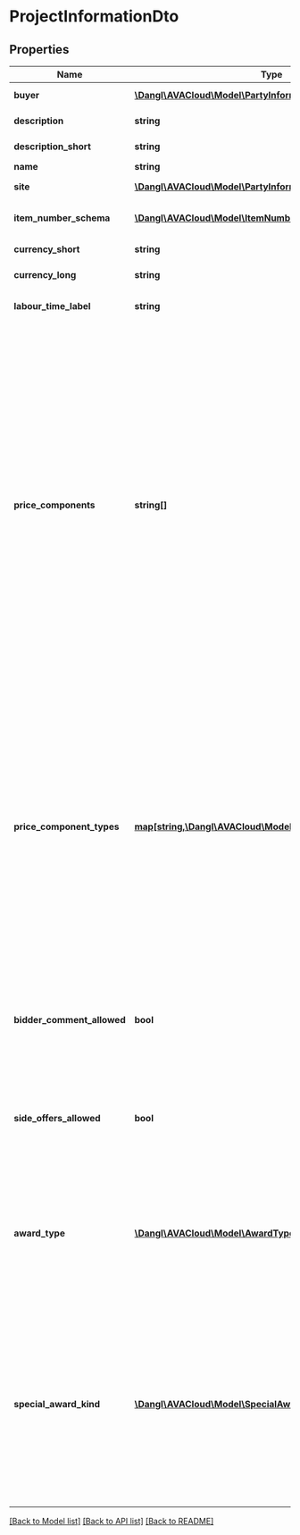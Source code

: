 # ProjectInformationDto

## Properties
Name | Type | Description | Notes
------------ | ------------- | ------------- | -------------
**buyer** | [**\Dangl\AVACloud\Model\PartyInformationDto**](PartyInformationDto.md) | Information about the buyer. | [optional] 
**description** | **string** | Description for the project. | [optional] 
**description_short** | **string** | Short description for the project. | [optional] 
**name** | **string** | Name of the project. | [optional] 
**site** | [**\Dangl\AVACloud\Model\PartyInformationDto**](PartyInformationDto.md) | Information about the site. | [optional] 
**item_number_schema** | [**\Dangl\AVACloud\Model\ItemNumberSchemaDto**](ItemNumberSchemaDto.md) | The ItemNumberSchema used in the project. | [optional] 
**currency_short** | **string** | Short label for the currency used. | [optional] 
**currency_long** | **string** | Full label of the currency used. | [optional] 
**labour_time_label** | **string** | Label for the labour time part of prices used in the project. | [optional] 
**price_components** | **string[]** | Labels for the price components used in the project. Caution: Removal of a price component will trigger to have dependent price informations be deleted in IElements that use this property. If this property is changed or altered after the project has already been used, it is strongly advised to do operations step by step, e.g. if renaming and reordering multiple price components, this should be done one by one. Otherwise, a combination of rename and reordering will not be correctly propagated downwards to child objects in this Project. | [optional] 
**price_component_types** | [**map[string,\Dangl\AVACloud\Model\PriceComponentTypeDto]**](PriceComponentTypeDto.md) | This dictionary specifies actual types used for the PriceComponents. For example, a single price component might have the name &#39;Material&#39; as a string, ans this dictionary would then have a key &#39;Material&#39; and a value of Materials. You can not add keys here that are not also present in the PriceComponents property, and removing price components will also remove them from this dictionary here. | [optional] 
**bidder_comment_allowed** | **bool** | This bool indicates if this project allows the bidder to add bidder comments. Bidder comments are a way to attach clarifying information when submitting an offer. | 
**side_offers_allowed** | **bool** | This property indicates if the project should allow side offers from contractors. In GAEB, a side offer would typically be in exchange phase 85. | 
**award_type** | [**\Dangl\AVACloud\Model\AwardTypeDto**](AwardTypeDto.md) | This enumeration describes the type of the award / procurement process. If this is used in a GAEB context, more information about award types can be found in the German VOB/A rules and the GAEB standard | 
**special_award_kind** | [**\Dangl\AVACloud\Model\SpecialAwardKindDto**](SpecialAwardKindDto.md) | This enumeration describes awards for project that are not just a regular procurement. For example, it can be used to describe recurring maintenance or an outline contract (German: Rahmenvertrag) which just specifies services and prices but may be requested on demand when necessary | 

[[Back to Model list]](../README.md#documentation-for-models) [[Back to API list]](../README.md#documentation-for-api-endpoints) [[Back to README]](../README.md)


